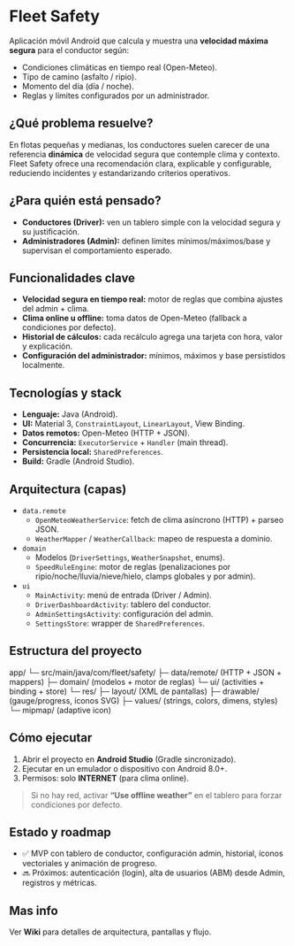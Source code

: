 # Fleet Safety

Aplicación móvil Android que calcula y muestra una **velocidad máxima segura** para el conductor según:
- Condiciones climáticas en tiempo real (Open-Meteo).
- Tipo de camino (asfalto / ripio).
- Momento del día (día / noche).
- Reglas y límites configurados por un administrador.

## ¿Qué problema resuelve?

En flotas pequeñas y medianas, los conductores suelen carecer de una referencia **dinámica** de velocidad segura que contemple clima y contexto. Fleet Safety ofrece una recomendación clara, explicable y configurable, reduciendo incidentes y estandarizando criterios operativos.

## ¿Para quién está pensado?

- **Conductores (Driver):** ven un tablero simple con la velocidad segura y su justificación.
- **Administradores (Admin):** definen límites mínimos/máximos/base y supervisan el comportamiento esperado.

## Funcionalidades clave

- **Velocidad segura en tiempo real:** motor de reglas que combina ajustes del admin + clima.
- **Clima online u offline:** toma datos de Open-Meteo (fallback a condiciones por defecto).
- **Historial de cálculos:** cada recálculo agrega una tarjeta con hora, valor y explicación.
- **Configuración del administrador:** mínimos, máximos y base persistidos localmente.

## Tecnologías y stack

- **Lenguaje:** Java (Android).
- **UI:** Material 3, `ConstraintLayout`, `LinearLayout`, View Binding.
- **Datos remotos:** Open-Meteo (HTTP + JSON).
- **Concurrencia:** `ExecutorService` + `Handler` (main thread).
- **Persistencia local:** `SharedPreferences`.
- **Build:** Gradle (Android Studio).

## Arquitectura (capas)

- `data.remote`
    - `OpenMeteoWeatherService`: fetch de clima asíncrono (HTTP) + parseo JSON.
    - `WeatherMapper` / `WeatherCallback`: mapeo de respuesta a dominio.
- `domain`
    - Modelos (`DriverSettings`, `WeatherSnapshot`, enums).
    - `SpeedRuleEngine`: motor de reglas (penalizaciones por ripio/noche/lluvia/nieve/hielo, clamps globales y por admin).
- `ui`
    - `MainActivity`: menú de entrada (Driver / Admin).
    - `DriverDashboardActivity`: tablero del conductor.
    - `AdminSettingsActivity`: configuración del admin.
    - `SettingsStore`: wrapper de `SharedPreferences`.

## Estructura del proyecto

app/
└─ src/main/java/com/fleet/safety/
├─ data/remote/ (HTTP + JSON + mappers)
├─ domain/ (modelos + motor de reglas)
└─ ui/ (activities + binding + store)
└─ res/
├─ layout/ (XML de pantallas)
├─ drawable/ (gauge/progress, íconos SVG)
├─ values/ (strings, colors, dimens, styles)
└─ mipmap/ (adaptive icon)


## Cómo ejecutar

1. Abrir el proyecto en **Android Studio** (Gradle sincronizado).
2. Ejecutar en un emulador o dispositivo con Android 8.0+.
3. Permisos: solo **INTERNET** (para clima online).

> Si no hay red, activar **“Use offline weather”** en el tablero para forzar condiciones por defecto.

## Estado y roadmap

- ✅ MVP con tablero de conductor, configuración admin, historial, íconos vectoriales y animación de progreso.
- 🔜 Próximos: autenticación (login), alta de usuarios (ABM) desde Admin, registros y métricas.

## Mas info

Ver **Wiki** para detalles de arquitectura, pantallas y flujo.
